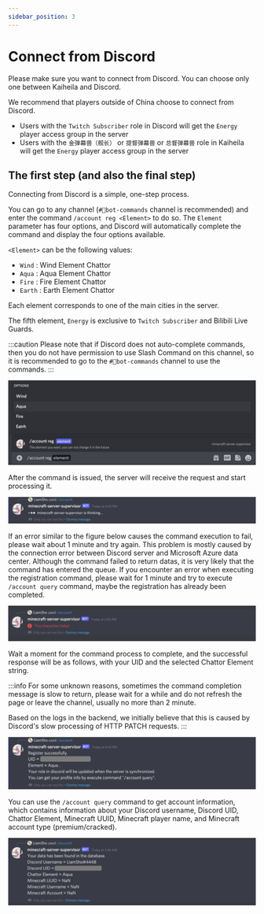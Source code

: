 ```yaml
---
sidebar_position: 3
---
```


# Connect from Discord

Please make sure you want to connect from Discord. You can choose only one between Kaiheila and Discord.

We recommend that players outside of China choose to connect from Discord.

- Users with the `Twitch Subscriber` role in Discord will get the `Energy` player access group in the server
- Users with the `金弹幕兽（舰长）` or `提督弹幕兽` or `总督弹幕兽` role in Kaiheila will get the `Energy` player access group in the server

## The first step (and also the final step)

Connecting from Discord is a simple, one-step process.

You can go to any channel (`#🤖bot-commands` channel is recommended) and enter the command `/account reg <Element>` to do so. The `Element` parameter has four options, and Discord will automatically complete the command and display the four options available.

`<Element>` can be the following values:
- `Wind` : Wind Element Chattor
- `Aqua` : Aqua Element Chattor
- `Fire` : Fire Element Chattor
- `Earth` : Earth Element Chattor

Each element corresponds to one of the main cities in the server.

The fifth element, `Energy` is exclusive to `Twitch Subscriber` and Bilibili Live Guards.

:::caution
Please note that if Discord does not auto-complete commands, then you do not have permission to use Slash Command on this channel, so it is recommended to go to the `#🤖bot-commands` channel to use the commands.
:::

![discord-reg-command](../../../../../static/img/join-minecraft/discord-reg-command.png)

After the command is issued, the server will receive the request and start processing it.

![discord-command-pending](../../../../../static/img/join-minecraft/discord-command-pending.png)

If an error similar to the figure below causes the command execution to fail, please wait about 1 minute and try again. This problem is mostly caused by the connection error between Discord server and Microsoft Azure data center. Although the command failed to return datas, it is very likely that the command has entered the queue. If you encounter an error when executing the registration command, please wait for 1 minute and try to execute `/account query` command, maybe the registration has already been completed.

![discord-failed](../../../../../static/img/join-minecraft/discord-failed.png)

Wait a moment for the command process to complete, and the successful response will be as follows, with your UID and the selected Chattor Element string.

:::info
For some unknown reasons, sometimes the command completion message is slow to return, please wait for a while and do not refresh the page or leave the channel, usually no more than 2 minute.

Based on the logs in the backend, we initially believe that this is caused by Discord's slow processing of HTTP PATCH requests.
:::

![discord-reg-command-finish](../../../../../static/img/join-minecraft/discord-reg-command-finish.png)

You can use the `/account query` command to get account information, which contains information about your Discord username, Discord UID, Chattor Element, Minecraft UUID, Minecraft player name, and Minecraft account type (premium/cracked).

![discord-query-command](../../../../../static/img/join-minecraft/discord-query-command.png)

